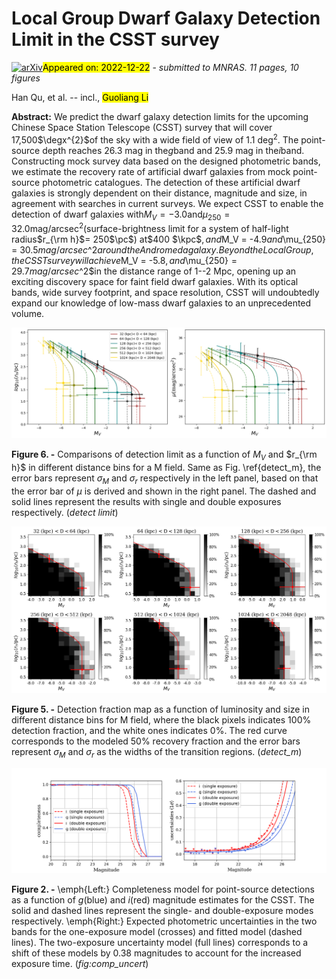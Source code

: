 <div class="macros" style="visibility:hidden;">
$\newcommand{\ensuremath}{}$
$\newcommand{\xspace}{}$
$\newcommand{\object}[1]{\texttt{#1}}$
$\newcommand{\farcs}{{.}''}$
$\newcommand{\farcm}{{.}'}$
$\newcommand{\arcsec}{''}$
$\newcommand{\arcmin}{'}$
$\newcommand{\ion}[2]{#1#2}$
$\newcommand{\textsc}[1]{\textrm{#1}}$
$\newcommand{\hl}[1]{\textrm{#1}}$
$\newcommand{\gkai}[1]{\begin{CJK*}{UTF8}{gkai}\raisebox{.1em}{(}#1\raisebox{.1em}{)}\end{CJK*}}$
$\newcommand{\thebibliography}{\DeclareRobustCommand{\VAN}[3]{##3}\VANthebibliography}$
$\newcommand{\eg}{{ e.g., }}$
$\newcommand{\ie}{{ i.e., }}$
$\newcommand{\deg}{^\circ}$
$\newcommand{\degg}{\hbox{\null^\circ\hskip-3pt .}}$
$\newcommand{\kpc}{{\rm kpc}}$
$\newcommand{\Mpc}{{\rm Mpc}}$
$\newcommand{\pc}{{\rm pc}}$
$\newcommand{\degx}{{\rm deg}}$
$\newcommand{\msun}{{\rm M_{\odot}}}$
$\newcommand{\FeH}{{\rm[Fe/H]}}$
$\newcommand{\}{zy}$
$\newcommand{\}{NFM}$
$\newcommand{\}{Han}$</div>

<div class="macros" style="visibility:hidden;">
$\newcommand{$\ensuremath$}{}$
$\newcommand{$\xspace$}{}$
$\newcommand{$\object$}[1]{\texttt{#1}}$
$\newcommand{$\farcs$}{{.}''}$
$\newcommand{$\farcm$}{{.}'}$
$\newcommand{$\arcsec$}{''}$
$\newcommand{$\arcmin$}{'}$
$\newcommand{$\ion$}[2]{#1#2}$
$\newcommand{$\textsc$}[1]{\textrm{#1}}$
$\newcommand{$\hl$}[1]{\textrm{#1}}$
$\newcommand{$\gkai$}[1]{\begin{CJK*}{UTF8}{gkai}\raisebox{.1em}{(}#1\raisebox{.1em}{)}\end{CJK*}}$
$\newcommand{$\thebibliography$}{\DeclareRobustCommand{\VAN}[3]{##3}\VANthebibliography}$
$\newcommand{$\eg$}{{ e.g., }}$
$\newcommand{$\ie$}{{ i.e., }}$
$\newcommand{$\deg$}{^\circ}$
$\newcommand{$\deg$g}{\hbox{\null^\circ\hskip-3pt .}}$
$\newcommand{$\kpc$}{{\rm kpc}}$
$\newcommand{$\Mpc$}{{\rm Mpc}}$
$\newcommand{$\pc$}{{\rm pc}}$
$\newcommand{$\deg$x}{{\rm deg}}$
$\newcommand{$\msun$}{{\rm M_{\odot}}}$
$\newcommand{$\FeH$}{{\rm[Fe/H]}}$
$\newcommand{\}{zy}$
$\newcommand{\}{NFM}$
$\newcommand{\}{Han}$</div>



<div id="title">

# Local Group Dwarf Galaxy Detection Limit in the CSST survey

</div>
<div id="comments">

[![arXiv](https://img.shields.io/badge/arXiv-2212.10804-b31b1b.svg)](https://arxiv.org/abs/2212.10804)<mark>Appeared on: 2022-12-22</mark> - _submitted to MNRAS. 11 pages, 10 figures_

</div>
<div id="authors">

Han Qu, et al. -- incl., <mark><mark>Guoliang Li</mark></mark>

</div>
<div id="abstract">

**Abstract:** We predict the dwarf galaxy detection limits for the upcoming Chinese Space Station Telescope (CSST) survey that will cover 17,500$\degx^{2}$of the sky with a wide field of view of 1.1 deg$^2$. The point-source depth reaches 26.3 mag in the$g$band and 25.9 mag in the$i$band. Constructing mock survey data based on the designed photometric bands, we estimate the recovery rate of artificial dwarf galaxies from mock point-source photometric catalogues. The detection of these artificial dwarf galaxies is strongly dependent on their distance, magnitude and size, in agreement with searches in current surveys. We expect CSST to enable the detection of dwarf galaxies with$M_V = -3.0$and$\mu_{250} = 32.0$mag/arcsec$^2$(surface-brightness limit for a system of half-light radius$r_{\rm h}$= 250$\pc$) at$400 $\kpc$$,  and$M_V = -4.9$and$\mu_{250} = 30.5$mag/arcsec$^2$around the Andromeda galaxy. Beyond the Local Group, the CSST survey will achieve$M_V = -5.8$, and$\mu_{250}$= 29.7 mag/arcsec$^2$in the distance range of 1--2 Mpc, opening up an exciting discovery space for faint field dwarf galaxies. With its optical bands, wide survey footprint, and space resolution, CSST will undoubtedly expand our knowledge of low-mass dwarf galaxies to an unprecedented volume.

</div>

<div id="div_fig1">

<img src="tmp_2212.10804/./nfig/limit_ru_m.png" alt="Fig6" width="100%"/>

**Figure 6. -** Comparisons of detection limit as a function of $M_V$ and $r_{\rm h}$ in different distance bins for a M field. Same as Fig. \ref{detect_m}, the error bars represent $\sigma_{M}$ and $\sigma_{r}$ respectively in the left panel, based on that the error bar of $\mu$ is derived and shown in the right panel. The dashed and solid lines represent the results with single and double exposures respectively.
    (*detect limit*)

</div>
<div id="div_fig2">

<img src="tmp_2212.10804/./nfig/m1_detect3.png" alt="Fig5" width="100%"/>

**Figure 5. -** Detection fraction map as a function of luminosity and size in different distance bins for M field, where the black pixels indicates 100\% detection fraction, and the white ones indicates 0\%. The red curve corresponds to the modeled  50\% recovery fraction and the error bars represent $\sigma_{M}$ and $\sigma_{r}$ as the widths of the transition regions.
    (*detect_m*)

</div>
<div id="div_fig3">

<img src="tmp_2212.10804/./nfig/comp_uncert.png" alt="Fig2" width="100%"/>

**Figure 2. -** \emph{Left:} Completeness model for point-source detections as a function of $g$(blue) and $i$(red) magnitude estimates for the CSST. The solid and dashed lines represent the single- and double-exposure modes respectively. \emph{Right:} Expected photometric uncertainties in the two bands for the one-exposure model (crosses) and fitted model (dashed lines). The two-exposure uncertainty model (full lines) corresponds to a shift of these models by 0.38 magnitudes to account for the increased exposure time.
     (*fig:comp_uncert*)

</div>